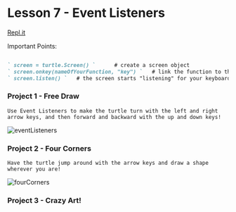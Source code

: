 # Lesson 7 - Event Listeners

[Repl.it](https://repl.it/~)

Important Points:
```markdown

` screen = turtle.Screen() `      # create a screen object
` screen.onkey(nameOfYourFunction, "key") `   # link the function to the keys
` screen.listen() `   # the screen starts "listening" for your keyboard input

```

### Project 1 - Free Draw
```Use Event Listeners to make the turtle turn with the left and right arrow keys, and then forward and backward with the up and down keys!```

![eventListeners](eventlisteners.gif)

### Project 2 - Four Corners
```Have the turtle jump around with the arrow keys and draw a shape wherever you are!```

![fourCorners](fourconers.gif)


### Project 3 - Crazy Art!
